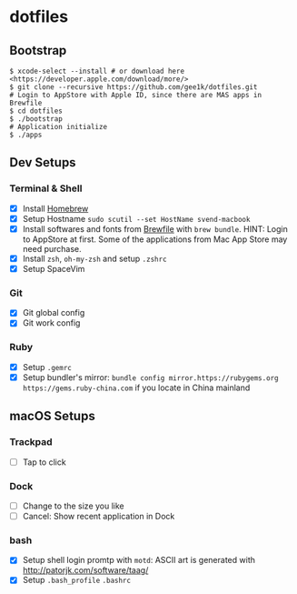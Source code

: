 # dotfiles

## Bootstrap

```shell
$ xcode-select --install # or download here <https://developer.apple.com/download/more/>
$ git clone --recursive https://github.com/gee1k/dotfiles.git
# Login to AppStore with Apple ID, since there are MAS apps in Brewfile
$ cd dotfiles
$ ./bootstrap
# Application initialize
$ ./apps
```

## Dev Setups

### Terminal & Shell

- [x] Install [Homebrew](https://brew.sh)
- [x] Setup Hostname `sudo scutil --set HostName svend-macbook`
- [x] Install softwares and fonts from [Brewfile](https://github.com/gee1k/dotfiles/blob/master/Brewfile) with `brew bundle`. HINT: Login to AppStore at first. Some of the applications from Mac App Store may need purchase.
- [x] Install `zsh`, `oh-my-zsh` and setup `.zshrc`
- [x] Setup SpaceVim

### Git

- [x] Git global config
- [x] Git work config

### Ruby

- [x] Setup `.gemrc`
- [x] Setup bundler's mirror: `bundle config mirror.https://rubygems.org https://gems.ruby-china.com` if you locate in China mainland

## macOS Setups

### Trackpad

- [ ] Tap to click

### Dock

- [ ] Change to the size you like
- [ ] Cancel: Show recent application in Dock
### bash

- [x] Setup shell login promtp with `motd`: ASCII art is generated with <http://patorjk.com/software/taag/>
- [x] Setup `.bash_profile` `.bashrc`
